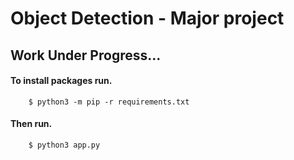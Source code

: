 # Object Detection - Major project

## Work Under Progress...

#### To install packages run.

        $ python3 -m pip -r requirements.txt

#### Then run.

        $ python3 app.py